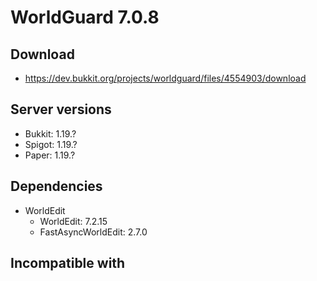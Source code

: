 # WorldGuard 7.0.8

## Download
- https://dev.bukkit.org/projects/worldguard/files/4554903/download

## Server versions
- Bukkit: 1.19.?
- Spigot: 1.19.?
- Paper: 1.19.?

## Dependencies
- WorldEdit
  - WorldEdit: 7.2.15
  - FastAsyncWorldEdit: 2.7.0

## Incompatible with